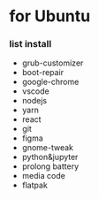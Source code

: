 # for Ubuntu

### list install

- grub-customizer
- boot-repair
- google-chrome
- vscode
- nodejs
- yarn
- react
- git
- figma
- gnome-tweak
- python&jupyter
- prolong battery
- media code
- flatpak
